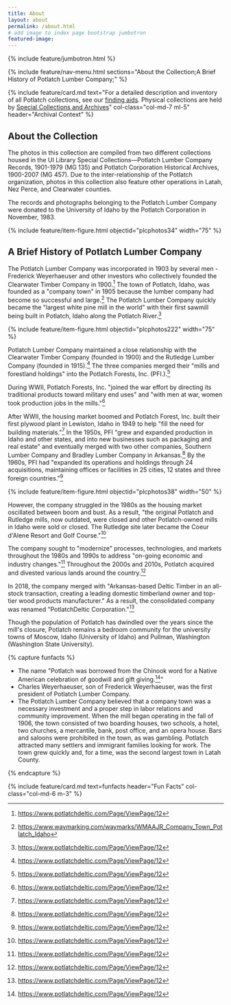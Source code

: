 ```yaml
---
title: About
layout: about
permalink: /about.html
# add image to index page bootstrap jumbotron
featured-image: 
---
```


{% include feature/jumbotron.html %} 

{% include feature/nav-menu.html sections="About the Collection;A Brief History of Potlatch Lumber Company;" %} 

{% include feature/card.md text="For a detailed description and inventory of all Potlatch collections, see our [finding aids](http://archiveswest.orbiscascade.org/search/results.aspx?t=i&q=idu&p=0&r=potlatch). Physical collections are held by [Special Collections and Archives](https://www.lib.uidaho.edu/special-collections/)" col-class="col-md-7 ml-5" header="Archival Context" %}

## About the Collection

The photos in this collection are compiled from two different collections housed in the UI Library Special Collections—Potlatch Lumber Company Records, 1901-1979 (MG 135) and Potlatch Corporation Historical Archives, 1900-2007 (MG 457). Due to the inter-relationship of the Potlatch organization, photos in this collection also feature other operations in Latah, Nez Perce, and Clearwater counties.

The records and photographs belonging to the Potlatch Lumber Company were donated to the University of Idaho by the Potlatch Corporation in November, 1983.

{% include feature/item-figure.html objectid="plcphotos34" width="75" %}

## A Brief History of Potlatch Lumber Company

The Potlatch Lumber Company was incorporated in 1903 by several men - Frederick Weyerhaeuser and other investors who collectively founded the Clearwater Timber Company in 1900.[^1] The town of Potlatch, Idaho, was founded as a "company town" in 1905 because the lumber company had become so successful and large.[^2] The Potlatch Lumber Company quickly became the "largest white pine mill in the world" with their first sawmill being built in Potlatch, Idaho along the Potlatch River.[^1] 

{% include feature/item-figure.html objectid="plcphotos222" width="75" %}

Potlatch Lumber Company maintained a close relationship with the Clearwater Timber Company (founded in 1900) and the Rutledge Lumber Company (founded in 1915).[^1] The three companies merged their "mills and forestland holdings" into the Potlatch Forests, Inc. (PFI.).[^1]


During WWII, Potlatch Forests, Inc. "joined the war effort by directing its traditional products toward military end uses" and "with men at war, women took production jobs in the mills."[^1]

After WWII, the housing market boomed and Potlatch Forest, Inc. built their first plywood plant in Lewiston, Idaho in 1949 to help "fill the need for building materials."[^1] In the 1950s, PFI "grew and expanded production in Idaho and other states, and into new businesses such as packaging and real estate" and eventually merged with two other companies, Southern Lumber Company and Bradley Lumber Company in Arkansas.[^1] By the 1960s, PFI had "expanded its operations and holdings through 24 acquisitions, maintaining offices or facilities in 25 cities, 12 states and three foreign countries."[^1]

{% include feature/item-figure.html objectid="plcphotos38" width="50" %}

However, the company struggled in the 1980s as the housing market oscillated between boom and bust. As a result, "the original Potlatch and Rutledge mills, now outdated, were closed and other Potlatch-owned mills in Idaho were sold or closed. The Rutledge site later became the Coeur d'Alene Resort and Golf Course."[^1] 

The company sought to "modernize" processes, technologies, and markets throughout the 1980s and 1990s to address "on-going economic and industry changes."[^1] Throughout the 2000s and 2010s, Potlatch acquired and divested various lands around the country.[^1]

In 2018, the company merged with "Arkansas-based Deltic Timber in an all-stock transaction, creating a leading domestic timberland owner and top-tier wood products manufacturer." As a result, the consolidated company was renamed "PotlatchDeltic Corporation."[^1]

Though the population of Potlatch has dwindled over the years since the mill's closure, Potlatch remains a bedroom community for the university towns of Moscow, Idaho (University of Idaho) and Pullman, Washington (Washington State University).

{% capture funfacts %}

- The name "Potlatch was borrowed from the Chinook word for a Native American celebration of goodwill and gift giving.[^1]"
- Charles Weyerhaeuser, son of Frederick Weyerhaeuser, was the first president of Potlatch Lumber Company.
- The Potlatch Lumber Company believed that a company town was a necessary investment and a proper step in labor relations and community improvement. When the mill began operating in the fall of 1906, the town consisted of two boarding houses, two schools, a hotel, two churches, a mercantile, bank, post office, and an opera house. Bars and saloons were prohibited in the town, as was gambling. Potlatch attracted many settlers and immigrant families looking for work. The town grew quickly and, for a time, was the second largest town in Latah County.

{% endcapture %}

{% include feature/card.md text=funfacts header="Fun Facts" col-class="col-md-6 m-3"  %}

[^1]: https://www.potlatchdeltic.com/Page/ViewPage/12
[^2]: https://www.waymarking.com/waymarks/WMAAJR_Company_Town_Potlatch_Idaho



